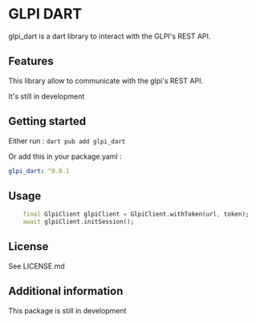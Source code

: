 # GLPI DART

glpi_dart is a dart library to interact with the GLPI's REST API.

## Features

This library allow to communicate with the glpi's REST API.

It's still in development 

## Getting started

Either run :
 `dart pub add glpi_dart`

Or add this in your package.yaml :

```yml
glpi_dart: ^0.0.1
```

## Usage

```dart
    final GlpiClient glpiClient = GlpiClient.withToken(url, token);
    await glpiClient.initSession();
```

## License
See LICENSE.md

## Additional information

This package is still in development

